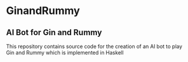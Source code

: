 # GinandRummy
<H2>AI Bot for Gin and Rummy </h2>
<p>This repository contains source code for the creation of an AI bot to play Gin and Rummy which is implemented in Haskell</p>
